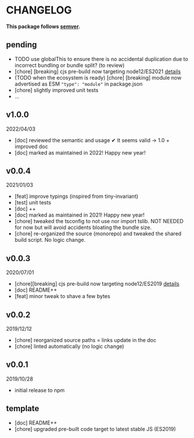 # CHANGELOG
**This package follows [semver](https://semver.org/).**

## pending
* TODO use globalThis to ensure there is no accidental duplication due to incorrect bundling or bundle split? (to review)
* [chore] [breaking] cjs pre-build now targeting node12/ES2021 [details](../../0-CONTRIBUTING/06-conventions--js--modules.md)
* (TODO when the ecosystem is ready) [chore] [breaking] module now advertised as ESM `"type": "module"` in package.json
* [chore] slightly improved unit tests
* ...

## v1.0.0
2022/04/03
* [doc] reviewed the semantic and usage ✔ It seems valid -> 1.0 + improved doc
* [doc] marked as maintained in 2022! Happy new year!

## v0.0.4
2021/01/03
* [feat] improve typings (inspired from tiny-invariant)
* [test] unit tests
* [doc] ++
* [doc] marked as maintained in 2021! Happy new year!
* [chore] tweaked the tsconfig to not use nor import tslib. NOT NEEDED for now but will avoid accidents bloating the bundle size.
* [chore] re-organized the source (monorepo) and tweaked the shared build script. No logic change.

## v0.0.3
2020/07/01
* [chore][breaking] cjs pre-build now targeting node12/ES2019 [details](../../CONTRIBUTING/module-exports.md)
* [doc] README++
* [feat] minor tweak to shave a few bytes

## v0.0.2
2019/12/12
* [chore] reorganized source paths = links update in the doc
* [chore] linted automatically (no logic change)

## v0.0.1
2019/10/28
* initial release to npm

## template
* [doc] README++
* [chore] upgraded pre-built code target to latest stable JS (ES2019)
